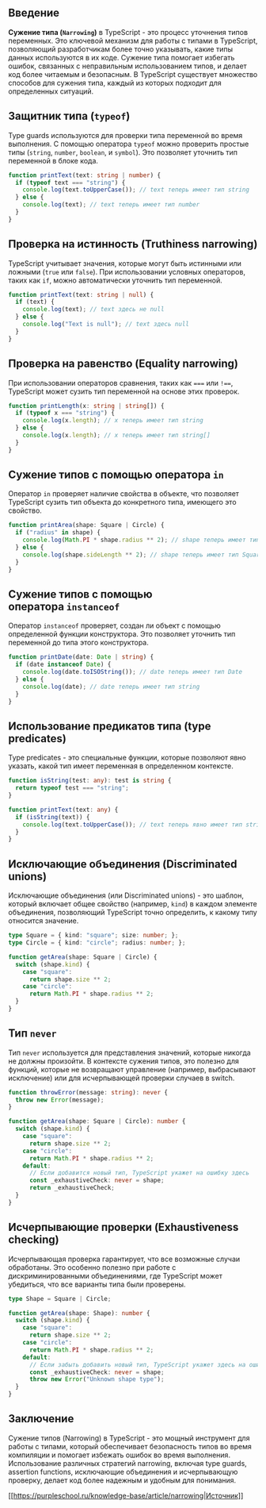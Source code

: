 ## Введение

**Сужение типа (`Narrowing`)** в TypeScript - это процесс уточнения типов переменных. Это ключевой механизм для работы с типами в TypeScript, позволяющий разработчикам более точно указывать, какие типы данных используются в их коде. Сужение типа помогает избегать ошибок, связанных с неправильным использованием типов, и делает код более читаемым и безопасным. В TypeScript существует множество способов для сужения типа, каждый из которых подходит для определенных ситуаций.

## Защитник типа (`typeof`)

Type guards используются для проверки типа переменной во время выполнения. С помощью оператора `typeof` можно проверить простые типы (`string`, `number`, `boolean`, и `symbol`). Это позволяет уточнить тип переменной в блоке кода.

```typescript
function printText(text: string | number) {
  if (typeof text === "string") {
    console.log(text.toUpperCase()); // text теперь имеет тип string
  } else {
    console.log(text); // text теперь имеет тип number
  }
}
```

## Проверка на истинность (Truthiness narrowing)

TypeScript учитывает значения, которые могут быть истинными или ложными (`true` или `false`). При использовании условных операторов, таких как `if`, можно автоматически уточнить тип переменной.

```typescript
function printText(text: string | null) {
  if (text) {
    console.log(text); // text здесь не null
  } else {
    console.log("Text is null"); // text здесь null
  }
}
```

## Проверка на равенство (Equality narrowing)

При использовании операторов сравнения, таких как `===` или `!==`, TypeScript может сузить тип переменной на основе этих проверок.

```typescript
function printLength(x: string | string[]) {
  if (typeof x === "string") {
    console.log(x.length); // x теперь имеет тип string
  } else {
    console.log(x.length); // x теперь имеет тип string[]
  }
}
```

## Сужение типов с помощью оператора `in`

Оператор `in` проверяет наличие свойства в объекте, что позволяет TypeScript сузить тип объекта до конкретного типа, имеющего это свойство.

```typescript
function printArea(shape: Square | Circle) {
  if ("radius" in shape) {
    console.log(Math.PI * shape.radius ** 2); // shape теперь имеет тип Circle
  } else {
    console.log(shape.sideLength ** 2); // shape теперь имеет тип Square
  }
}
```

## Сужение типов с помощью оператора `instanceof`

Оператор `instanceof` проверяет, создан ли объект с помощью определенной функции конструктора. Это позволяет уточнить тип переменной до типа этого конструктора.

```typescript
function printDate(date: Date | string) {
  if (date instanceof Date) {
    console.log(date.toISOString()); // date теперь имеет тип Date
  } else {
    console.log(date); // date теперь имеет тип string
  }
}
```

## Использование предикатов типа (type predicates)

Type predicates - это специальные функции, которые позволяют явно указать, какой тип имеет переменная в определенном контексте.

```typescript
function isString(test: any): test is string {
  return typeof test === "string";
}

function printText(text: any) {
  if (isString(text)) {
    console.log(text.toUpperCase()); // text теперь явно имеет тип string
  }
}
```

## Исключающие объединения (Discriminated unions)

Исключающие объединения (или Discriminated unions) - это шаблон, который включает общее свойство (например, `kind`) в каждом элементе объединения, позволяющий TypeScript точно определить, к какому типу относится значение.

```typescript
type Square = { kind: "square"; size: number; };
type Circle = { kind: "circle"; radius: number; };

function getArea(shape: Square | Circle) {
  switch (shape.kind) {
    case "square":
      return shape.size ** 2;
    case "circle":
      return Math.PI * shape.radius ** 2;
  }
}
```

## Тип `never`

Тип `never` используется для представления значений, которые никогда не должны произойти. В контексте сужения типов, это полезно для функций, которые не возвращают управление (например, выбрасывают исключение) или для исчерпывающей проверки случаев в switch.

```typescript
function throwError(message: string): never {
  throw new Error(message);
}

function getArea(shape: Square | Circle): number {
  switch (shape.kind) {
    case "square":
      return shape.size ** 2;
    case "circle":
      return Math.PI * shape.radius ** 2;
    default:
      // Если добавится новый тип, TypeScript укажет на ошибку здесь
      const _exhaustiveCheck: never = shape;
      return _exhaustiveCheck;
  }
}
```

## Исчерпывающие проверки (Exhaustiveness checking)

Исчерпывающая проверка гарантирует, что все возможные случаи обработаны. Это особенно полезно при работе с дискриминированными объединениями, где TypeScript может убедиться, что все варианты типа были проверены.

```typescript
type Shape = Square | Circle;

function getArea(shape: Shape): number {
  switch (shape.kind) {
    case "square":
      return shape.size ** 2;
    case "circle":
      return Math.PI * shape.radius ** 2;
    default:
      // Если забыть добавить новый тип, TypeScript укажет здесь на ошибку
      const _exhaustiveCheck: never = shape;
      throw new Error("Unknown shape type");
  }
}
```

## Заключение

Сужение типов (Narrowing) в TypeScript - это мощный инструмент для работы с типами, который обеспечивает безопасность типов во время компиляции и помогает избежать ошибок во время выполнения. Использование различных стратегий narrowing, включая type guards, assertion functions, исключающие объединения и исчерпывающую проверку, делает код более надежным и удобным для понимания.

[[https://purpleschool.ru/knowledge-base/article/narrowing|Источник]]